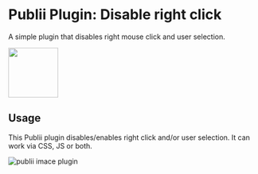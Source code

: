 # Publii Plugin: Disable right click
A simple plugin that disables right mouse click and user selection.
<p><img height="100" src="https://raw.githubusercontent.com/gpsblues/Publii-Plugin-Disable-right-click/a131ba7eab9c150b519b86556a1ff04438261b0f/assets/thumbnail.svg"></p>

## Usage
This Publii plugin disables/enables right click and/or user selection. It can work via CSS, JS or both.

![publii imace plugin](https://raw.githubusercontent.com/gpsblues/Publii-Plugin-Disable-right-click/refs/heads/main/.assets/screen1.png)
